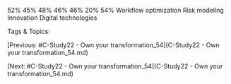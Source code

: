 52% 
45%  48% 
46%  46% 
20%  54% 
 Workflow optimization Risk modeling Innovation Digital technologies

   Tags & Topics:
   

[Previous: #C-Study22 - Own your transformation_54](C-Study22 - Own your transformation_54.md)

[Next: #C-Study22 - Own your transformation_54](C-Study22 - Own your transformation_54.md)